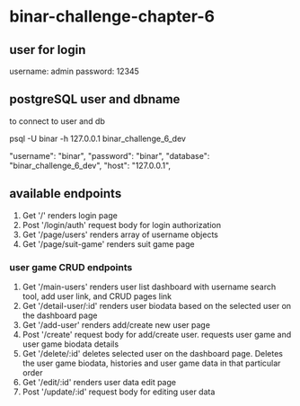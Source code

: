 # binar-challenge-chapter-6

## user for login
username: admin
password: 12345

## postgreSQL user and dbname
to connect to user and db

psql -U binar -h 127.0.0.1 binar_challenge_6_dev

"username": "binar",
"password": "binar",
"database": "binar_challenge_6_dev",
"host": "127.0.0.1",

## available endpoints
1. Get '/' renders login page
2. Post '/login/auth' request body for login authorization
3. Get '/page/users' renders array of username objects
4. Get '/page/suit-game' renders suit game page

### user game CRUD endpoints
1. Get '/main-users' renders user list dashboard with username search tool, add user link, and CRUD pages link
2. Get '/detail-user/:id' renders user biodata based on the selected user on the dashboard page
3. Get '/add-user' renders add/create new user page
4. Post '/create' request body for add/create user. requests user game and user game biodata details 
5. Get '/delete/:id' deletes selected user on the dashboard page. Deletes the user game biodata, histories and user game data in that particular order
6. Get '/edit/:id' renders user data edit page
7. Post '/update/:id' request body for editing user data
